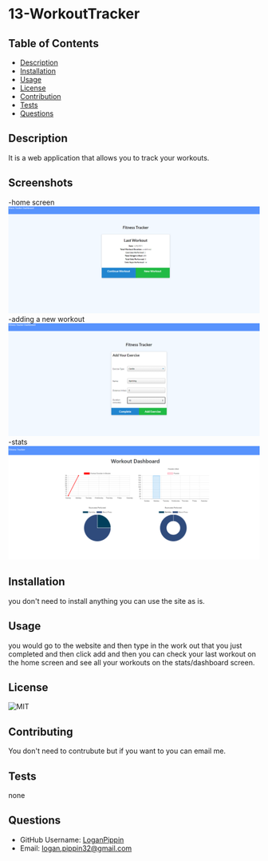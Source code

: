 # 13-WorkoutTracker

## Table of Contents

- [Description](#Description)
- [Installation](#Installation)
- [Usage](#Usage)
- [License](#License)
- [Contribution](#Contribution)
- [Tests](#Tests)
- [Questions](#Questions)

## Description

It is a web application that allows you to track your workouts.

## Screenshots

-home screen
![Deployed app](./public/assets/home.png)
-adding a new workout
![serached](./public/assets/adding.png)
-stats
![sorted](./public/assets/stats.png)

## Installation

you don't need to install anything you can use the site as is.

## Usage

you would go to the website and then type in the work out that you just completed and then click add and then you can check your last workout on the home screen and see all your workouts on the stats/dashboard screen.

## License

![MIT](https://img.shields.io/badge/license-MIT-brightgreen)

## Contributing

You don't need to contrubute but if you want to you can email me.

## Tests

none

## Questions

- GitHub Username: [LoganPippin](github.com/LoganPippin)
- Email: logan.pippin32@gmail.com
